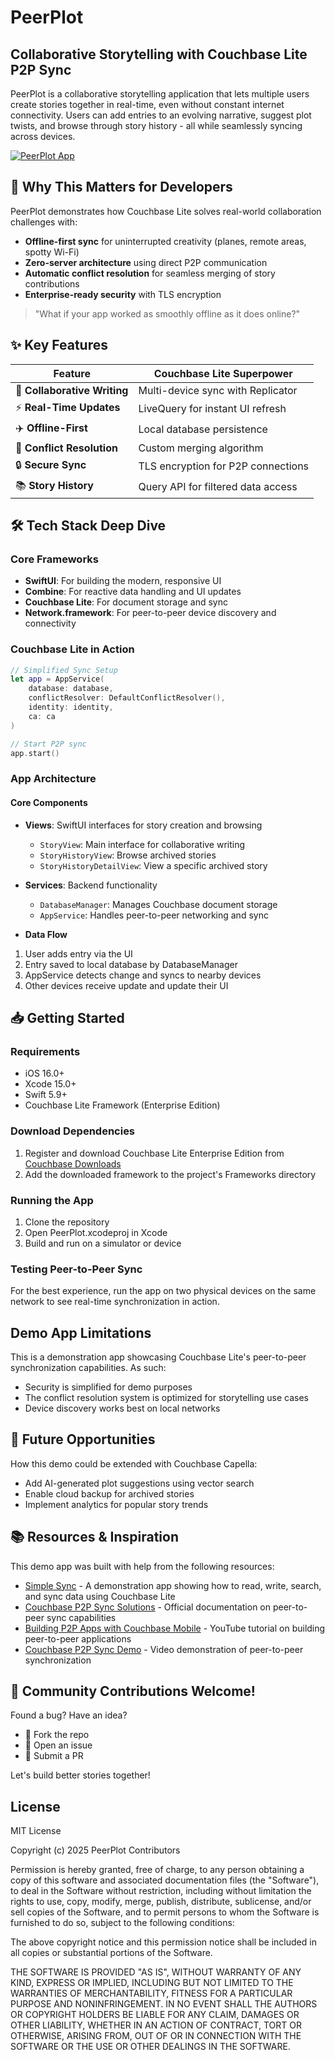 # PeerPlot

## Collaborative Storytelling with Couchbase Lite P2P Sync

PeerPlot is a collaborative storytelling application that lets multiple users create stories together in real-time, even without constant internet connectivity. Users can add entries to an evolving narrative, suggest plot twists, and browse through story history - all while seamlessly syncing across devices.

[![PeerPlot App](app_screenshot_thumb.png)](app_screenshot.png)

## 🚀 Why This Matters for Developers

PeerPlot demonstrates how Couchbase Lite solves real-world collaboration challenges with:

- **Offline-first sync** for uninterrupted creativity (planes, remote areas, spotty Wi-Fi)
- **Zero-server architecture** using direct P2P communication
- **Automatic conflict resolution** for seamless merging of story contributions
- **Enterprise-ready security** with TLS encryption

> "What if your app worked as smoothly offline as it does online?"

## ✨ Key Features

| Feature | Couchbase Lite Superpower |
|---------|---------------------------|
| 📖 **Collaborative Writing** | Multi-device sync with Replicator |
| ⚡ **Real-Time Updates** | LiveQuery for instant UI refresh |
| ✈️ **Offline-First** | Local database persistence |
| 🤝 **Conflict Resolution** | Custom merging algorithm |
| 🔒 **Secure Sync** | TLS encryption for P2P connections |
| 📚 **Story History** | Query API for filtered data access |

## 🛠️ Tech Stack Deep Dive

### Core Frameworks
- **SwiftUI**: For building the modern, responsive UI
- **Combine**: For reactive data handling and UI updates
- **Couchbase Lite**: For document storage and sync
- **Network.framework**: For peer-to-peer device discovery and connectivity

### Couchbase Lite in Action

```swift
// Simplified Sync Setup 
let app = AppService(
    database: database,
    conflictResolver: DefaultConflictResolver(),
    identity: identity,
    ca: ca
)

// Start P2P sync
app.start()
```

### App Architecture

#### Core Components
- **Views**: SwiftUI interfaces for story creation and browsing
  - `StoryView`: Main interface for collaborative writing
  - `StoryHistoryView`: Browse archived stories
  - `StoryHistoryDetailView`: View a specific archived story

- **Services**: Backend functionality
  - `DatabaseManager`: Manages Couchbase document storage
  - `AppService`: Handles peer-to-peer networking and sync

- **Data Flow**
1. User adds entry via the UI
2. Entry saved to local database by DatabaseManager
3. AppService detects change and syncs to nearby devices
4. Other devices receive update and update their UI

## 📥 Getting Started

### Requirements
- iOS 16.0+
- Xcode 15.0+
- Swift 5.9+
- Couchbase Lite Framework (Enterprise Edition)

### Download Dependencies
1. Register and download Couchbase Lite Enterprise Edition from [Couchbase Downloads](https://www.couchbase.com/downloads/)
2. Add the downloaded framework to the project's Frameworks directory

### Running the App
1. Clone the repository
2. Open PeerPlot.xcodeproj in Xcode
3. Build and run on a simulator or device

### Testing Peer-to-Peer Sync
For the best experience, run the app on two physical devices on the same network to see real-time synchronization in action.

## Demo App Limitations

This is a demonstration app showcasing Couchbase Lite's peer-to-peer synchronization capabilities. As such:

- Security is simplified for demo purposes
- The conflict resolution system is optimized for storytelling use cases
- Device discovery works best on local networks

## 🔮 Future Opportunities

How this demo could be extended with Couchbase Capella:

- Add AI-generated plot suggestions using vector search
- Enable cloud backup for archived stories
- Implement analytics for popular story trends

## 📚 Resources & Inspiration

This demo app was built with help from the following resources:

- [Simple Sync](https://github.com/waynecarter/simple-sync) - A demonstration app showing how to read, write, search, and sync data using Couchbase Lite
- [Couchbase P2P Sync Solutions](https://www.couchbase.com/solutions/peer-to-peer/) - Official documentation on peer-to-peer sync capabilities
- [Building P2P Apps with Couchbase Mobile](https://www.youtube.com/watch?v=k0eGxp6YmpU) - YouTube tutorial on building peer-to-peer applications
- [Couchbase P2P Sync Demo](https://www.youtube.com/watch?v=4J1-B6lyUcA) - Video demonstration of peer-to-peer synchronization

## 👥 Community Contributions Welcome!

Found a bug? Have an idea?

- 🍴 Fork the repo
- 📝 Open an issue
- 🔄 Submit a PR

Let's build better stories together!

## License

MIT License

Copyright (c) 2025 PeerPlot Contributors

Permission is hereby granted, free of charge, to any person obtaining a copy
of this software and associated documentation files (the "Software"), to deal
in the Software without restriction, including without limitation the rights
to use, copy, modify, merge, publish, distribute, sublicense, and/or sell
copies of the Software, and to permit persons to whom the Software is
furnished to do so, subject to the following conditions:

The above copyright notice and this permission notice shall be included in all
copies or substantial portions of the Software.

THE SOFTWARE IS PROVIDED "AS IS", WITHOUT WARRANTY OF ANY KIND, EXPRESS OR
IMPLIED, INCLUDING BUT NOT LIMITED TO THE WARRANTIES OF MERCHANTABILITY,
FITNESS FOR A PARTICULAR PURPOSE AND NONINFRINGEMENT. IN NO EVENT SHALL THE
AUTHORS OR COPYRIGHT HOLDERS BE LIABLE FOR ANY CLAIM, DAMAGES OR OTHER
LIABILITY, WHETHER IN AN ACTION OF CONTRACT, TORT OR OTHERWISE, ARISING FROM,
OUT OF OR IN CONNECTION WITH THE SOFTWARE OR THE USE OR OTHER DEALINGS IN THE
SOFTWARE.

